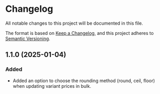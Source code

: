 # Changelog

All notable changes to this project will be documented in this file.

The format is based on [Keep a Changelog](https://keepachangelog.com/en/1.1.0/),
and this project adheres to [Semantic Versioning](https://semver.org/spec/v2.0.0.html).

## 1.1.0 (2025-01-04)

### Added

- Added an option to choose the rounding method (round, ceil, floor) when updating variant prices in bulk.
